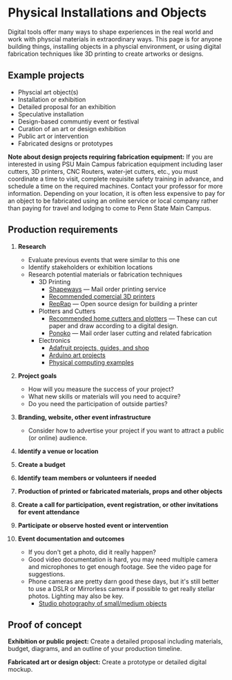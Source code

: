 # Physical Installations and Objects

Digital tools offer many ways to shape experiences in the real world and work with physcial materials in extraordinary ways. This page is for anyone building things, installing objects in a physcial environment, or using digital fabrication techniques like 3D printing to create artworks or designs.

## Example projects

* Physcial art object(s)
* Installation or exhibition
* Detailed proposal for an exhibition 
* Speculative installation
* Design-based communtiy event or festival
* Curation of an art or design exhibition
* Public art or intervention 
* Fabricated designs or prototypes

**Note about design projects requiring fabrication equipment:** If you are interested in using PSU Main Campus fabrication equipment including laser cutters, 3D printers, CNC Routers, water-jet cutters, etc., you must coordinate a time to visit, complete requisite safety training in advance, and schedule a time on the required machines. Contact your professor for more information. Depending on your location, it is often less expensive to pay for an object to be fabricated using an online service or local company rather than paying for travel and lodging to come to Penn State Main Campus.

## Production requirements

1. **Research**
    * Evaluate previous events that were similar to this one
    * Identify stakeholders or exhibition locations
    * Research potential materials or fabrication techniques
        * 3D Printing
            * [Shapeways](https://www.shapeways.com/) — Mail order printing service
            * [Recommended comercial 3D printers](https://www.nytimes.com/wirecutter/reviews/best-home-3d-printer/)
            * [RepRap](https://reprap.org/wiki/RepRap) — Open source design for building a printer
        * Plotters and Cutters
            * [Recommended home cutters and plotters](https://www.nytimes.com/wirecutter/reviews/the-best-electronic-cutting-machines-from-cricut-and-silhouette/) — These can cut paper and draw according to a digital design. 
            * [Ponoko](https://www.ponoko.com) — Mail order laser cutting and related fabrication
        * Electronics
            * [Adafruit projects, guides, and shop](https://learn.adafruit.com/)
            * [Arduino art projects](https://create.arduino.cc/projecthub/projects/tags/art)
            * [Physical computing examples](https://sunnie-sva-physicalcomputing.tumblr.com/)
       

2. **Project goals**
    * How will you measure the success of your project? 
    * What new skills or materials will you need to acquire?
    * Do you need the participation of outside parties? 

3. **Branding, website, other event infrastructure**
    * Consider how to advertise your project if you want to attract a public \(or online\) audience. 

4. **Identify a venue or location**

5. **Create a budget**

6. **Identify team members or volunteers if needed**

7. **Production of printed or fabricated materials, props and other objects**

8. **Create a call for participation, event registration, or other invitations for event attendance**

9. **Participate or observe hosted event or intervention**

10. **Event documentation and outcomes**
    * If you don't get a photo, did it really happen? 
    * Good video documentation is hard, you may need multiple camera and microphones to get enough footage. See the video page for suggestions. 
    * Phone cameras are pretty darn good these days, but it's still better to use a DSLR or Mirrorless camera if possible to get really stellar photos. Lighting may also be key.
        * [Studio photography of small/medium objects](https://www.instructables.com/id/Adafruit-Photo-Tutorial/)

## Proof of concept

**Exhibition or public project:** Create a detailed proposal including materials, budget, diagrams, and an outline of your production timeline. 

**Fabricated art or design object:** Create a prototype or detailed digital mockup.






